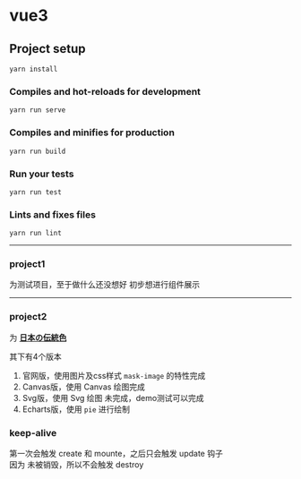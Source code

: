 # vue3

## Project setup
```
yarn install
```

### Compiles and hot-reloads for development
```
yarn run serve
```

### Compiles and minifies for production
```
yarn run build
```

### Run your tests
```
yarn run test
```

### Lints and fixes files
```
yarn run lint
```

---

### project1

为测试项目，至于做什么还没想好
初步想进行组件展示

---

<!-- @[TOC](目录) -->

### project2

为 **[日本の伝統色](http://nipponcolors.com/#umenezumi?tdsourcetag=s_pcqq_aiomsg)**

其下有4个版本
1. 官网版，使用图片及css样式 `mask-image` 的特性完成
1. Canvas版，使用 Canvas 绘图完成
1. Svg版，使用 Svg 绘图    未完成，demo测试可以完成
1. Echarts版，使用 `pie` 进行绘制

### keep-alive

第一次会触发 create 和 mounte，之后只会触发 update 钩子  
因为 未被销毁，所以不会触发 destroy
